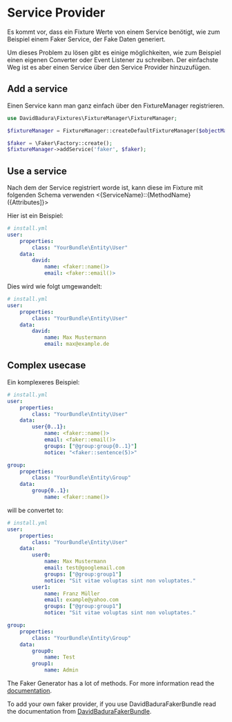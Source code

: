 Service Provider
================

Es kommt vor, dass ein Fixture Werte von einem Service benötigt,
wie zum Beispiel einem Faker Service, der Fake Daten generiert.

Um dieses Problem zu lösen gibt es einige möglichkeiten, wie zum Beispiel
einen eigenen Converter oder Event Listener zu schreiben. Der einfachste Weg
ist es aber einen Service über den Service Provider hinzuzufügen.

Add a service
-------------

Einen Service kann man ganz einfach über den FixtureManager registrieren.

``` php
use DavidBadura\Fixtures\FixtureManager\FixtureManager;

$fixtureManager = FixtureManager::createDefaultFixtureManager($objectManager);

$faker = \Faker\Factory::create();
$fixtureManager->addService('faker', $faker);

```

Use a service
-------------

Nach dem der Service registriert worde ist, kann diese im Fixture mit folgenden Schema
verwenden <{ServiceName}::{MethodName}({Attributes]}>

Hier ist ein Beispiel:

``` yaml
# install.yml
user:
    properties:
        class: "YourBundle\Entity\User"
    data:
        david:
            name: <faker::name()>
            email: <faker::email()>
```

Dies wird wie folgt umgewandelt:

``` yaml
# install.yml
user:
    properties:
        class: "YourBundle\Entity\User"
    data:
        david:
            name: Max Mustermann
            email: max@example.de
```


Complex usecase
---------------

Ein komplexeres Beispiel:

``` yaml
# install.yml
user:
    properties:
        class: "YourBundle\Entity\User"
    data:
        user{0..1}:
            name: <faker::name()>
            email: <faker::email()>
            groups: ["@group:group{0..1}"]
            notice: "<faker::sentence(5)>"

group:
    properties:
        class: "YourBundle\Entity\Group"
    data:
        group{0..1}:
            name: <faker::name()>
```

will be convertet to:

``` yaml
# install.yml
user:
    properties:
        class: "YourBundle\Entity\User"
    data:
        user0:
            name: Max Mustermann
            email: test@googlemail.com
            groups: ["@group:group1"]
            notice: "Sit vitae voluptas sint non voluptates."
        user1:
            name: Franz Müller
            email: example@yahoo.com
            groups: ["@group:group1"]
            notice: "Sit vitae voluptas sint non voluptates."

group:
    properties:
        class: "YourBundle\Entity\Group"
    data:
        group0:
            name: Test
        group1:
            name: Admin
```

The Faker Generator has a lot of methods. For more information read the [documentation](https://github.com/fzaninotto/Faker).

To add your own faker provider, if you use DavidBaduraFakerBundle read the documentation from [DavidBaduraFakerBundle](https://github.com/DavidBadura/FakerBundle).